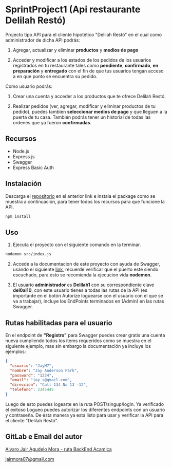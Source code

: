 # SprintProject1 (Api restaurante Delilah Restó)

Projecto tipo API para el cliente hipotético "Delilah Restó" en el cual como administrador de dicha API podrás:

1. Agregar, actualizar y eliminar **productos** y **medios de pago**

2. Acceder y modificar a los estados de los pedidos de los usuarios registrados en tu restaurante tales como **pendiente**, **confirmado**, **en preparación** y **entregado** con el fin de que tus usuarios tengan acceso a en que punto se encuentra su pedido.

Como usuario podrás:

1. Crear una cuenta y acceder a los productos que te ofrece Delilah Restó.

2. Realizar pedidos (ver, agregar, modificar y eliminar productos de tu pedido), puedes tambien **seleccionar medios de pago**  y que lleguen a la puerta de tu casa. También podrás tener un historial de todas las ordenes que ya fueron **confirmadas**.

## Recursos 

- Node.js
- Express.js
- Swagger
- Express Basic Auth

## Instalación 

Descarga el [repositorio](https://gitlab.com/JairAMora1995/sprints-acamica) en el anterior link e instala el package como se muestra a continuación, para tener todos los recursos para que funcione la API.

```bash
npm install
```

## Uso
1. Ejecuta el proyecto con el siguiente comando en la terminar. 
```bash
nodemon src/index.js
``` 
2. Accede a la documentacion de este proyecto con ayuda de Swagger, usando el siguiente [link](http://localhost:5000/api-docs), recuerde verificar que el puerto este siendo escuchado, para esto se recomienda la ejecucion vida **nodemon**.

3. El usuario **administrador** es **Delilah1** con su correspondiente clave **del0al10**, con este usuario tienes a todas las rutas de la API (es importante en el botón Autorize loguearse con el usuario con el que se va a trabajar), incluye los EndPoints terminados en (Admin) en las rutas Swagger.

## Rutas habilitadas para el usuario
En el endpoint de **"Registro"** para Swagger puedes crear gratis una cuenta nueva cumpliendo todos los items requeridos como se muestra en el siguiente ejemplo, mas sin embargo la documentación ya incluye los ejemplos:

```json
{
  "usuario": "JayM7",
  "nombre": "Jay Anderson Park",
  "password": "1234",
  "email": "jay_s@gmail.com",
  "direccion": "Call 134 No 13 -12",
  "telefono": 2345445
}
```
Luego de esto puedes logearte en la ruta POST/singup/logIn. Ya verificado el exitoso Logueo puedes autorizar los diferentes endpoints con un usuario y contraseña. De esta manera ya esta listo para usar y verificar la API para el cliente "Delilah Restó". 

## GitLab e Email del autor 
[Alvaro Jair Agudelo Mora - ruta BackEnd Acamica](https://gitlab.com/JairAMora1995)

jairmora07@gmail.com